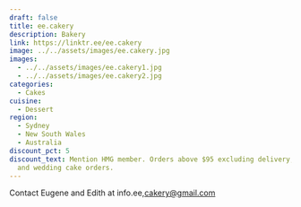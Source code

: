 ```yaml
---
draft: false
title: ee.cakery
description: Bakery
link: https://linktr.ee/ee.cakery
image: ../../assets/images/ee.cakery.jpg
images:
  - ../../assets/images/ee.cakery1.jpg
  - ../../assets/images/ee.cakery2.jpg
categories:
  - Cakes
cuisine:
  - Dessert
region:
  - Sydney
  - New South Wales
  - Australia
discount_pct: 5
discount_text: Mention HMG member. Orders above $95 excluding delivery, set up
  and wedding cake orders.
---
```

Contact Eugene and Edith at info.ee,cakery@gmail.com
